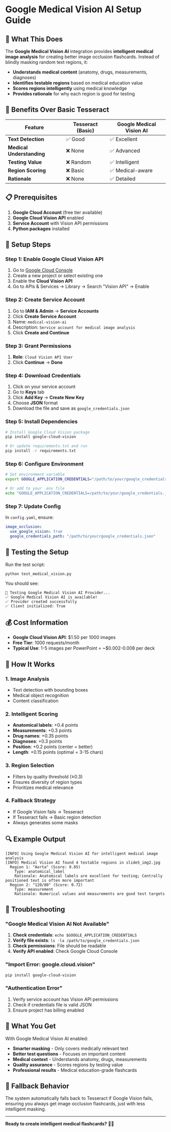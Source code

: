 # Google Medical Vision AI Setup Guide

## 🎯 What This Does

The **Google Medical Vision AI** integration provides **intelligent medical image analysis** for creating better image occlusion flashcards. Instead of blindly masking random text regions, it:

- **Understands medical content** (anatomy, drugs, measurements, diagnoses)
- **Identifies testable regions** based on medical education value
- **Scores regions intelligently** using medical knowledge
- **Provides rationale** for why each region is good for testing

## 🚀 Benefits Over Basic Tesseract

| Feature | Tesseract (Basic) | Google Medical Vision AI |
|---------|-------------------|-------------------------|
| **Text Detection** | ✅ Good | ✅ Excellent |
| **Medical Understanding** | ❌ None | ✅ Advanced |
| **Testing Value** | ❌ Random | ✅ Intelligent |
| **Region Scoring** | ❌ Basic | ✅ Medical-aware |
| **Rationale** | ❌ None | ✅ Detailed |

## 📋 Prerequisites

1. **Google Cloud Account** (free tier available)
2. **Google Cloud Vision API** enabled
3. **Service Account** with Vision API permissions
4. **Python packages** installed

## 🔧 Setup Steps

### Step 1: Enable Google Cloud Vision API

1. Go to [Google Cloud Console](https://console.cloud.google.com/)
2. Create a new project or select existing one
3. Enable the **Cloud Vision API**
4. Go to APIs & Services → Library → Search "Vision API" → Enable

### Step 2: Create Service Account

1. Go to **IAM & Admin** → **Service Accounts**
2. Click **Create Service Account**
3. Name: `medical-vision-ai`
4. Description: `Service account for medical image analysis`
5. Click **Create and Continue**

### Step 3: Grant Permissions

1. **Role**: `Cloud Vision API User`
2. Click **Continue** → **Done**

### Step 4: Download Credentials

1. Click on your service account
2. Go to **Keys** tab
3. Click **Add Key** → **Create New Key**
4. Choose **JSON** format
5. Download the file and save as `google_credentials.json`

### Step 5: Install Dependencies

```bash
# Install Google Cloud Vision package
pip install google-cloud-vision

# Or update requirements.txt and run
pip install -r requirements.txt
```

### Step 6: Configure Environment

```bash
# Set environment variable
export GOOGLE_APPLICATION_CREDENTIALS="/path/to/your/google_credentials.json"

# Or add to your .env file
echo "GOOGLE_APPLICATION_CREDENTIALS=/path/to/your/google_credentials.json" >> .env
```

### Step 7: Update Config

In `config.yaml`, ensure:

```yaml
image_occlusion:
  use_google_vision: true
  google_credentials_path: "/path/to/your/google_credentials.json"
```

## 🧪 Testing the Setup

Run the test script:

```bash
python test_medical_vision.py
```

You should see:
```
🧪 Testing Google Medical Vision AI Provider...
✅ Google Medical Vision AI is available!
✅ Provider created successfully
✅ Client initialized: True
```

## 💰 Cost Information

- **Google Cloud Vision API**: $1.50 per 1000 images
- **Free Tier**: 1000 requests/month
- **Typical Use**: 1-5 images per PowerPoint = ~$0.002-0.008 per deck

## 🎯 How It Works

### 1. **Image Analysis**
- Text detection with bounding boxes
- Medical object recognition
- Content classification

### 2. **Intelligent Scoring**
- **Anatomical labels**: +0.4 points
- **Measurements**: +0.3 points  
- **Drug names**: +0.35 points
- **Diagnoses**: +0.3 points
- **Position**: +0.2 points (center = better)
- **Length**: +0.15 points (optimal = 3-15 chars)

### 3. **Region Selection**
- Filters by quality threshold (≥0.3)
- Ensures diversity of region types
- Prioritizes medical relevance

### 4. **Fallback Strategy**
- If Google Vision fails → Tesseract
- If Tesseract fails → Basic region detection
- Always generates some masks

## 🔍 Example Output

```
[INFO] Using Google Medical Vision AI for intelligent medical image analysis
[INFO] Medical Vision AI found 4 testable regions in slide5_img2.jpg
  Region 1: "Aorta" (Score: 0.85)
    Type: anatomical_label
    Rationale: Anatomical labels are excellent for testing; Centrally positioned text is often more important
  Region 2: "120/80" (Score: 0.72)
    Type: measurement
    Rationale: Numerical values and measurements are good test targets
```

## 🚨 Troubleshooting

### "Google Medical Vision AI Not Available"

1. **Check credentials**: `echo $GOOGLE_APPLICATION_CREDENTIALS`
2. **Verify file exists**: `ls -la /path/to/google_credentials.json`
3. **Check permissions**: File should be readable
4. **Verify API enabled**: Check Google Cloud Console

### "Import Error: google.cloud.vision"

```bash
pip install google-cloud-vision
```

### "Authentication Error"

1. Verify service account has Vision API permissions
2. Check if credentials file is valid JSON
3. Ensure project has billing enabled

## 🎉 What You Get

With Google Medical Vision AI enabled:

- **Smarter masking** - Only covers medically relevant text
- **Better test questions** - Focuses on important content
- **Medical context** - Understands anatomy, drugs, measurements
- **Quality assurance** - Scores regions by testing value
- **Professional results** - Medical education-grade flashcards

## 🔄 Fallback Behavior

The system automatically falls back to Tesseract if Google Vision fails, ensuring you always get image occlusion flashcards, just with less intelligent masking.

---

**Ready to create intelligent medical flashcards?** 🏥✨











